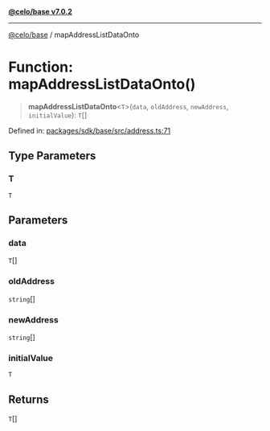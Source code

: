 [**@celo/base v7.0.2**](../README.md)

***

[@celo/base](../README.md) / mapAddressListDataOnto

# Function: mapAddressListDataOnto()

> **mapAddressListDataOnto**\<`T`\>(`data`, `oldAddress`, `newAddress`, `initialValue`): `T`[]

Defined in: [packages/sdk/base/src/address.ts:71](https://github.com/celo-org/developer-tooling/blob/master/packages/sdk/base/src/address.ts#L71)

## Type Parameters

### T

`T`

## Parameters

### data

`T`[]

### oldAddress

`string`[]

### newAddress

`string`[]

### initialValue

`T`

## Returns

`T`[]
